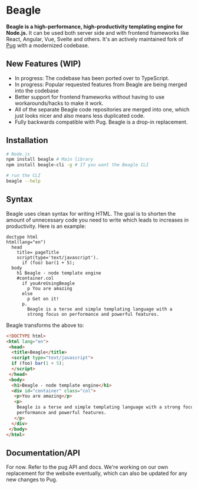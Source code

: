 # Beagle
**Beagle is a high-performance, high-productivity templating engine for Node.js.** It can be used both server side and with frontend frameworks like React, Angular, Vue, Svelte and others. It's an actively maintained fork of [Pug](https://github.com/pugjs/pug) with a modernized codebase.

## New Features (WIP)
- In progress: The codebase has been ported over to TypeScript.
- In progress: Popular requested features from Beagle are being merged into the codebase
- Better support for frontend frameworks without having to use workarounds/hacks to make it work.
- All of the separate Beagle code repositories are merged into one, which just looks nicer and also means less duplicated code.
- Fully backwards compatible with Pug. Beagle is a drop-in replacement.

## Installation 

```bash
# Node.js
npm install beagle # Main library 
npm install beagle-cli -g # If you want the Beagle CLI 

# run the CLI 
beagle --help
```

## Syntax 
Beagle uses clean syntax for writing HTML. The goal is to shorten the amount of unnecessary code you need to write which leads to increases in productivity. Here is an example: 

```pug
doctype html
html(lang="en")
  head
    title= pageTitle
    script(type='text/javascript').
      if (foo) bar(1 + 5);
  body
    h1 Beagle - node template engine
    #container.col
      if youAreUsingBeagle
        p You are amazing
      else
        p Get on it!
      p.
        Beagle is a terse and simple templating language with a
        strong focus on performance and powerful features.
```

Beagle transforms the above to:

```html
<!DOCTYPE html>
<html lang="en">
 <head>
  <title>Beagle</title>
  <script type="text/javascript">
  if (foo) bar(1 + 5);
  </script>
 </head>
 <body>
  <h1>Beagle - node template engine</h1>
  <div id="container" class="col">
   <p>You are amazing</p>
   <p>
    Beagle is a terse and simple templating language with a strong focus on
    performance and powerful features.
   </p>
  </div>
 </body>
</html>
```

## Documentation/API 
For now. Refer to the pug API and docs. We're working on our own replacement for the website eventually, which can also be updated for any new changes to Pug.
